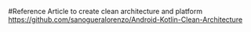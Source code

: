 #Reference Article to create clean architecture and platform
https://github.com/sanogueralorenzo/Android-Kotlin-Clean-Architecture